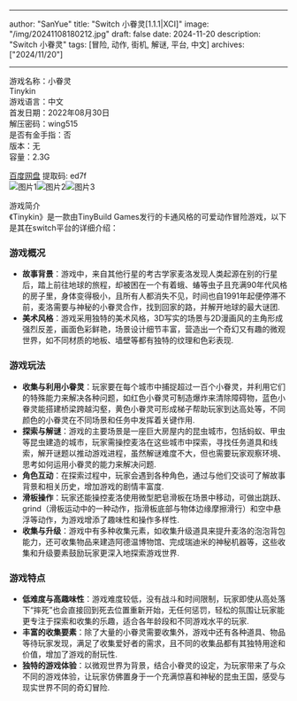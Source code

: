 
---
author: "SanYue"
title: "Switch 小眷灵[1.1.1|XCI]"
image: "/img/20241108180212.jpg"
draft: false
date: 2024-11-20
description: "Switch 小眷灵"
tags: [冒险, 动作, 街机, 解谜, 平台, 中文]
archives: ["2024/11/20"]

---

游戏名称：小眷灵   
Tinykin    
游戏语言：中文  
首发日期：2022年08月30日  
解压密码：wing515  
是否有金手指：否  
版本：无   
容量：2.3G

[百度网盘](https//pan.baidu.com/s/1r-OU0yKDjoBqgRzm9xwTKA) 提取码: ed7f  
![图片1](/img/3e4e54.jpg)![图片2](/img/32dd3c.jpg)![图片3](/img/3c849f.jpg)  

游戏简介  
《Tinykin》是一款由TinyBuild Games发行的卡通风格的可爱动作冒险游戏，以下是其在switch平台的详细介绍：

### 游戏概况
- **故事背景**：游戏中，来自其他行星的考古学家麦洛发现人类起源在别的行星后，踏上前往地球的旅程，却被困在一个有着蛾、蝽等虫子且充满90年代风格的房子里，身体变得极小，且所有人都消失不见，时间也自1991年起便停滞不前，麦洛需要与神秘的小眷灵合作，找到回家的路，并解开地球的最大谜团.
- **美术风格**：游戏采用独特的美术风格，3D写实的场景与2D漫画风的主角形成强烈反差，画面色彩鲜艳，场景设计细节丰富，营造出一个奇幻又有趣的微观世界，如不同材质的地板、墙壁等都有独特的纹理和色彩表现.

### 游戏玩法
- **收集与利用小眷灵**：玩家要在每个城市中捕捉超过一百个小眷灵，并利用它们的特殊能力来解决各种问题，如红色小眷灵可制造爆炸来清除障碍物，蓝色小眷灵能搭建桥梁跨越沟壑，黄色小眷灵可形成梯子帮助玩家到达高处等，不同颜色的小眷灵在不同场景和任务中发挥着关键作用.
- **探索与解谜**：游戏的主要场景是一座巨大房屋内的昆虫城市，包括蚂蚁、甲虫等昆虫建造的城市，玩家需操控麦洛在这些城市中探索，寻找任务道具和线索，解开谜题以推动游戏进程，虽然解谜难度不大，但也需要玩家观察环境、思考如何运用小眷灵的能力来解决问题.
- **角色互动**：在探索过程中，玩家会遇到各种角色，通过与他们交谈可了解故事背景和相关历史，增加游戏的剧情丰富度.
- **滑板操作**：玩家还能操控麦洛使用微型肥皂滑板在场景中移动，可做出跳跃、 grind（滑板运动中的一种动作，指滑板底部与物体边缘摩擦滑行）和空中悬浮等动作，为游戏增添了趣味性和操作多样性.
- **收集与升级**：游戏中有多种收集元素，如收集升级道具来提升麦洛的泡泡背包能力，还可收集物品来建造阿德温博物馆、完成瑞迪米的神秘机器等，这些收集和升级要素鼓励玩家更深入地探索游戏世界.

### 游戏特点
- **低难度与高趣味性**：游戏难度较低，没有战斗和时间限制，玩家即使从高处落下“摔死”也会直接回到死去位置重新开始，无任何惩罚，轻松的氛围让玩家能更专注于探索和收集的乐趣，适合各年龄段和不同游戏水平的玩家.
- **丰富的收集要素**：除了大量的小眷灵需要收集外，游戏中还有各种道具、物品等待玩家发现，满足了收集爱好者的需求，且不同的收集品都有其独特用途和价值，增加了游戏的耐玩性.
- **独特的游戏体验**：以微观世界为背景，结合小眷灵的设定，为玩家带来了与众不同的游戏体验，让玩家仿佛置身于一个充满惊喜和神秘的昆虫王国，感受与现实世界不同的奇幻冒险. 
